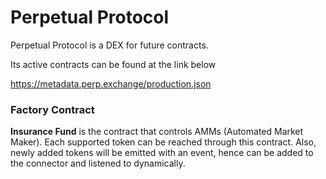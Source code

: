 # Perpetual Protocol

Perpetual Protocol is a DEX for future contracts. 

Its active contracts can be found at the link below

https://metadata.perp.exchange/production.json

### Factory Contract

**Insurance Fund** is the contract that controls AMMs (Automated Market Maker). Each supported token can be reached through this contract. Also, newly added tokens will be emitted with an event, hence can be added to the connector and listened to dynamically. 